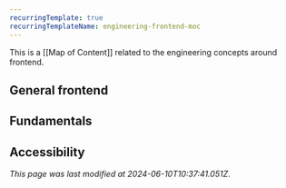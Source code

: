 ```yaml
---
recurringTemplate: true
recurringTemplateName: engineering-frontend-moc
---
```


This is a [[Map of Content]] related to the engineering concepts around frontend.

## General frontend

## Fundamentals

## Accessibility

_This page was last modified at 2024-06-10T10:37:41.051Z_.
